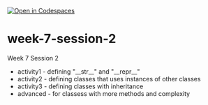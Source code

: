 [![Open in Codespaces](https://classroom.github.com/assets/launch-codespace-2972f46106e565e64193e422d61a12cf1da4916b45550586e14ef0a7c637dd04.svg)](https://classroom.github.com/open-in-codespaces?assignment_repo_id=21253711)
# week-7-session-2
Week 7 Session 2

- activity1 - defining "\_\_str\_\_" and "\_\_repr\_\_"
- activity2 - defining classes that uses instances of other classes
- activity3 - defining classes with inheritance
- advanced - for classess with more methods and complexity
